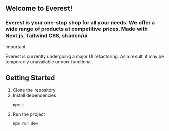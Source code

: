 ## Welcome to Everest! 
### Everest is your one-stop shop for all your needs. We offer a wide range of products at competitive prices. Made with Next.js, Tailwind CSS, shadcn/ui

> [!IMPORTANT]  
> Everest is currently undergoing a major UI refactoring. As a result, it may be temporarily unavailable or non-functional.

## Getting Started

1. Clone the repository
2. Install dependencies
    ```bash
    npm i
    ```
3. Run the project
    ```bash
    npm run dev
    ```
